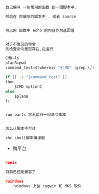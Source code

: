 
```c

自己编写 一些常用的函数 到一组脚本中,

然后在 你编写的脚本中 . 或者 source
```


```c

可以用 函数中 echo 的内容作为返回值

```


```c

对于不常见的命令
先检查命令是否存在,在运行

CMD=ls
planB=pwd
command_test=$(whereis "$CMD" |grep \/)

if [[ -z "$command_test" ]]
then
	$CMD option1
else
	$planB
fi 


```

```c

run-parts 容易运行一组命令脚本

```


```c

怎么让脚本不可读

shc shell脚本编译器


```

- 跨平台

```c

#unix

目前已经能兼容了

#windows
	windows 上装 cygwin 和 MKS 软件



```
